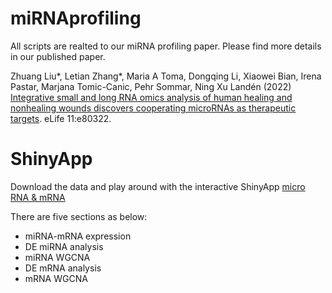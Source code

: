 # miRNAprofiling
All scripts are realted to our miRNA profiling paper.
Please find more details in our published paper.

Zhuang Liu*, Letian Zhang*, Maria A Toma, Dongqing Li, Xiaowei Bian, Irena Pastar, Marjana Tomic-Canic, Pehr Sommar, Ning Xu Landén (2022) [Integrative small and long RNA omics analysis of human healing and nonhealing wounds discovers cooperating microRNAs as therapeutic targets](https://elifesciences.org/articles/80322). eLife 11:e80322.



# ShinyApp
Download the data and play around with the interactive ShinyApp [micro RNA & mRNA](http://130.229.28.87/shiny/miRNA_Xulab/)

There are five sections as below:
 * miRNA-mRNA expression
 * DE miRNA analysis
 * miRNA WGCNA
 * DE mRNA analysis
 * mRNA WGCNA
